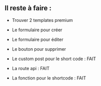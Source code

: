 ## Il reste à faire : 
- Trouver 2 templates premium


- Le formulaire pour créer
- Le formulaire pour éditer
- Le bouton pour supprimer


- Le custom post pour le short code : FAIT
- La route api : FAIT
- La fonction pour le shortcode : FAIT